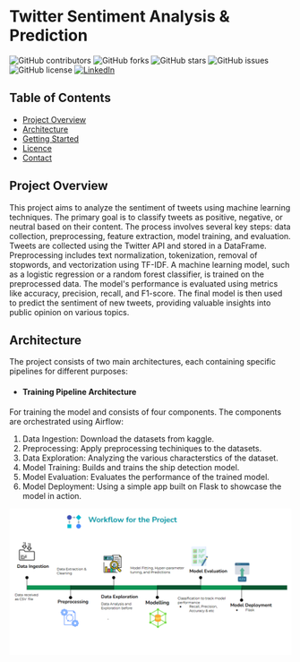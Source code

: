 # **Twitter Sentiment Analysis & Prediction**

![GitHub contributors](https://img.shields.io/github/contributors/abu14/Twitter-Sentiment-Analysis-Prediction)
![GitHub forks](https://img.shields.io/github/forks/abu14/Twitter-Sentiment-Analysis-Prediction?style=social)
![GitHub stars](https://img.shields.io/github/stars/abu14/Twitter-Sentiment-Analysis-Prediction?style=social)
![GitHub issues](https://img.shields.io/github/issues/abu14/Twitter-Sentiment-Analysis-Prediction)
![GitHub license](https://img.shields.io/github/license/abu14/Twitter-Sentiment-Analysis-Prediction)
[![LinkedIn](https://img.shields.io/badge/LinkedIn-Connect-blue)](https://www.linkedin.com/in/abenezer-tesfaye-191579214/)


<!-- Table of Contents -->
## Table of Contents
- [Project Overview](#project-overview)
- [Architecture](#architecture)
- [Getting Started](#getting-started)
- [Licence](#license)
- [Contact](#contact)


<!-- ABOUT THE PROJECT -->
## Project Overview
This project aims to analyze the sentiment of tweets using machine learning techniques. The primary goal is to classify tweets as positive, negative, or neutral based on their content. The process involves several key steps: data collection, preprocessing, feature extraction, model training, and evaluation. Tweets are collected using the Twitter API and stored in a DataFrame. Preprocessing includes text normalization, tokenization, removal of stopwords, and vectorization using TF-IDF. A machine learning model, such as a logistic regression or a random forest classifier, is trained on the preprocessed data. The model's performance is evaluated using metrics like accuracy, precision, recall, and F1-score. The final model is then used to predict the sentiment of new tweets, providing valuable insights into public opinion on various topics.


<!-- Architecture -->
## Architecture
The project consists of two main architectures, each containing specific pipelines for different purposes:

- #### Training Pipeline Architecture
For training the model and consists of four components. The components are orchestrated using Airflow:
1. Data Ingestion: Download the datasets from kaggle.
2. Preprocessing: Apply preprocessing techiniques to the datasets.
3. Data Exploration: Analyzing the various characterstics of the dataset.
4. Model Training: Builds and trains the ship detection model.
5. Model Evaluation: Evaluates the performance of the trained model.
6. Model Deployment: Using a simple app built on Flask to showcase the model in action. 
<p align="center">
  <img src="project_workflow.PNG" alt="Project Workflow">
</p>
